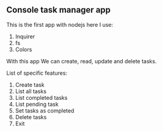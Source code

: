 ## Console task manager app

This is the first app with nodejs here I use:

1. Inquirer
2. fs
3. Colors

With this app We can create, read, update and delete tasks. 

List of specific features:
1. Create task
2. List all tasks
3. List completed tasks
4. List pending task
5. Set tasks as completed
6. Delete tasks
7. Exit



